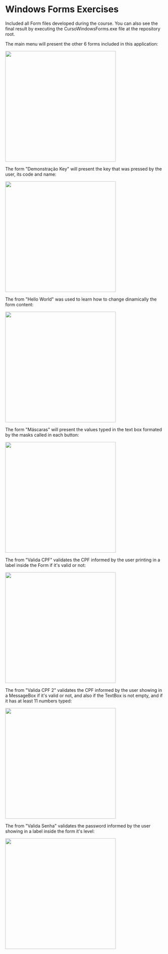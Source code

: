 # Windows Forms Exercises

Included all Form files developed during the course.
You can also see the final result by executing the CursoWindowsForms.exe file at the repository root.

The main menu will present the other 6 forms included in this application:
<div aligns="center">
<img src="https://github.com/takeshinishikawa/Windows-Forms/blob/master/Imagens/MainMenu.jpg" width="350px">
</div>

The form "Demonstração Key" will present the key that was pressed by the user, its code and name:
<div aligns="center">
<img src="https://github.com/takeshinishikawa/Windows-Forms/blob/master/Imagens/DemonstracaoKey.jpg" width="350px">
</div>

The from "Hello World" was used to learn how to change dinamically the form content:
<div aligns="center">
<img src="https://github.com/takeshinishikawa/Windows-Forms/blob/master/Imagens/HelloWorld.jpg" width="350px">
</div>

The form "Máscaras" will present the values typed in the text box formated by the masks called in each button:
<div aligns="center">
<img src="https://github.com/takeshinishikawa/Windows-Forms/blob/master/Imagens/Mascaras.jpg" width="350px">
</div>

The from "Valida CPF" validates the CPF informed by the user printing in a label inside the Form if it's valid or not:
<div aligns="center">
<img src="https://github.com/takeshinishikawa/Windows-Forms/blob/master/Imagens/ValidaCPF.jpg" width="350px">
</div>

The from "Valida CPF 2" validates the CPF informed by the user showing in a MessageBox if it's valid or not, and also if the TextBox is not empty, and if it has at least 11 numbers typed:
<div aligns="center">
<img src="https://github.com/takeshinishikawa/Windows-Forms/blob/master/Imagens/ValidaCPF2.jpg" width="350px">
</div>

The from "Valida Senha" validates the password informed by the user showing in a label inside the form it's level:
<div aligns="center">
<img src="https://github.com/takeshinishikawa/Windows-Forms/blob/master/Imagens/ValidaSenha.jpg" width="350px">
</div>
